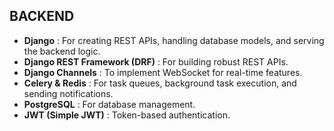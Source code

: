 ## BACKEND

* **Django** : For creating REST APIs, handling database models, and serving the backend logic.
* **Django REST Framework (DRF)** : For building robust REST APIs.
* **Django Channels** : To implement WebSocket for real-time features.
* **Celery & Redis** : For task queues, background task execution, and sending notifications.
* **PostgreSQL** : For database management.
* **JWT (Simple JWT)** : Token-based authentication.
